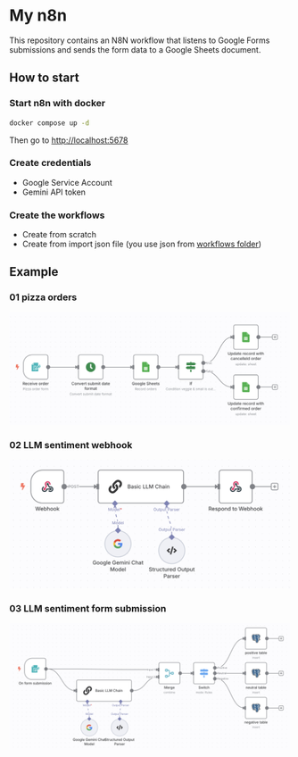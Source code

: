 # My n8n

This repository contains an N8N workflow that listens to Google Forms submissions and sends the form data to a Google Sheets document.

## How to start

### Start n8n with docker

```bash
docker compose up -d
```

Then go to <http://localhost:5678>

### Create credentials

- Google Service Account
- Gemini API token

### Create the workflows

- Create from scratch
- Create from import json file (you use json from [workflows folder](./workflows))

## Example

### 01 pizza orders

![pizza order workflow](./images/01_pizza_order_workflow.png)

### 02 LLM sentiment webhook

![LLM sentiment webhook](./images/02_llm_sentiment_webhook.png)

### 03 LLM sentiment form submission

![LLM sentiment form submission](./images/03_llm_sentiment_form_submission.png)
